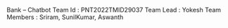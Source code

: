 Bank – Chatbot
Team Id : PNT2022TMID29037
Team Lead : Yokesh 
Team Members : Sriram, SunilKumar, Aswanth


